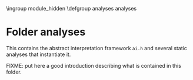 \ingroup module_hidden
\defgroup analyses analyses

# Folder analyses

This contains the abstract interpretation framework `ai.h` and several
static analyses that instantiate it.

FIXME: put here a good introduction describing what is contained
in this folder.

